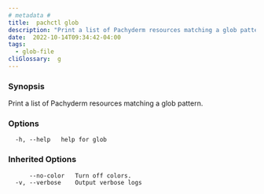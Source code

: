 ```yaml
---
# metadata # 
title:  pachctl glob
description: "Print a list of Pachyderm resources matching a glob pattern."
date:  2022-10-14T09:34:42-04:00
tags:
  - glob-file
cliGlossary:  g
---
```


### Synopsis

Print a list of Pachyderm resources matching a glob pattern.

### Options

```
  -h, --help   help for glob
```

### Inherited Options

```
      --no-color   Turn off colors.
  -v, --verbose    Output verbose logs
```

